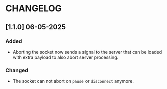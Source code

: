 # CHANGELOG

## [1.1.0] 06-05-2025

### Added

- Aborting the socket now sends a signal to the server that can be loaded with extra payload to also abort server processing.

### Changed

- The socket can not abort on `pause` or `disconnect` anymore.

